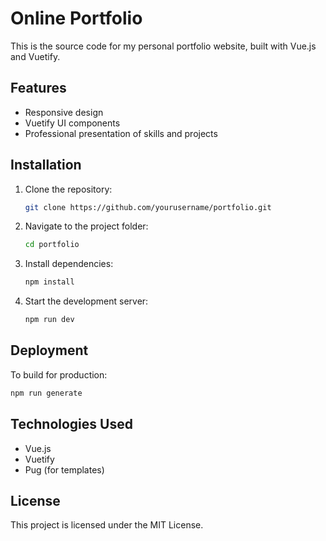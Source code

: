 # Online Portfolio

This is the source code for my personal portfolio website, built with Vue.js and Vuetify.

## Features

- Responsive design
- Vuetify UI components
- Professional presentation of skills and projects

## Installation

1. Clone the repository:
   ```sh
   git clone https://github.com/yourusername/portfolio.git
   ```
2. Navigate to the project folder:
   ```sh
   cd portfolio
   ```
3. Install dependencies:
   ```sh
   npm install
   ```
4. Start the development server:
   ```sh
   npm run dev
   ```

## Deployment

To build for production:

```sh
npm run generate
```

## Technologies Used

- Vue.js
- Vuetify
- Pug (for templates)

## License

This project is licensed under the MIT License.
